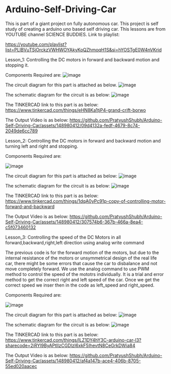# Arduino-Self-Driving-Car
This is part of a giant project on fully autonomous car. This project is self study of creating a arduino uno based self driving car.
This lessons are from YOUTUBE channel SCIENCE BUDDIES.
Link to playlist:

https://youtube.com/playlist?list=PLlBVuTSjOrckzVWHWOYAkyKoQZhmoqH1S&si=hYOSTgE0W4nVKrid

Lesson_1:
Controlling the DC motors in forward and backward motion and stopping it.

Components Required are:
![image](https://github.com/PratyushShubh/Arduino-Self-Driving-Car/assets/148980412/4f753a37-cf73-474b-a313-128aadf4bdd3)

The circuit diagram for this part is attached as below.
![image](https://github.com/PratyushShubh/Arduino-Self-Driving-Car/assets/148980412/bc00ccd9-e149-461e-9f06-8583826f17a7)

The schematic diagram for the circuit is as below:
![image](https://github.com/PratyushShubh/Arduino-Self-Driving-Car/assets/148980412/0c3c3341-9713-4e65-a28f-9c33b75bd73d)

The TINKERCAD link to this part is as below:
https://www.tinkercad.com/things/eHN8Ka1tjP4-grand-crift-borwo

The Output Video is as below:
https://github.com/PratyushShubh/Arduino-Self-Driving-Car/assets/148980412/09d4132a-fedf-4679-8c74-2049de6cc789


Lesson_2:
Controlling the DC motors in forward and backward motion and turning left and right and stopping.

Components Required are:

![image](https://github.com/PratyushShubh/Arduino-Self-Driving-Car/assets/148980412/b53dc295-d6a9-4d11-939c-d16850d042f1)

The circuit diagram for this part is attached as below:
![image](https://github.com/PratyushShubh/Arduino-Self-Driving-Car/assets/148980412/be316e8c-d1b9-4745-8c34-613548e8316b)



The schematic diagram for the circuit is as below:
![image](https://github.com/PratyushShubh/Arduino-Self-Driving-Car/assets/148980412/b79416ae-0114-44c0-a935-b3a4a336e8ce)



The TINKERCAD link to this part is as below:
https://www.tinkercad.com/things/1dqA0yPc91p-copy-of-controlling-motor-forward-and-backward

The Output Video is as below:
https://github.com/PratyushShubh/Arduino-Self-Driving-Car/assets/148980412/307574b6-367b-466a-8ea4-c5f073460132

Lesson_3:
Controlling the speed of the DC Motors in all forward,backward,right,left direction using analog write command

The previous code is for the forward motion of the motors, but due to the internal resistance of the motors or unsymmetrical design of the real life car, there might be some 
errors that cause the car to disbalance and not move completely forward. We use the analog command to use PWM method to control the speed of the mototrs individually. It is a trial and error method to get the correct right and left speed of the car. Once we get the correct speed we inser then in the code as left_speed and right_speed.

Components Required are:

![image](https://github.com/PratyushShubh/Arduino-Self-Driving-Car/assets/148980412/9737bbf3-4d04-4ea6-968a-ba3297631774)

The circuit diagram for this part is attached as below:
![image](https://github.com/PratyushShubh/Arduino-Self-Driving-Car/assets/148980412/c0fb1416-7ca5-42de-821e-a05e0649d655)

The schematic diagram for the circuit is as below:
![image](https://github.com/PratyushShubh/Arduino-Self-Driving-Car/assets/148980412/45faf2a0-0aff-4695-8316-08c0bbf7bc03)

The TINKERCAD link to this part is as below:
https://www.tinkercad.com/things/lLZ1DY4hY3C-arduino-car-l3?sharecode=2iRYl9ByAPtlIzCGDlzI6xkF5IhevtN8CeGrkDWia84

The Output Video is as below:
https://github.com/PratyushShubh/Arduino-Self-Driving-Car/assets/148980412/af4a147b-ace4-406b-8705-55ed020aacec







